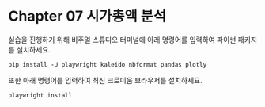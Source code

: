 # Chapter 07 시가총액 분석

실습을 진행하기 위해 비주얼 스튜디오 터미널에 아래 명령어를 입력하여 파이썬 패키지를 설치하세요.

```shell
pip install -U playwright kaleido nbformat pandas plotly
```

또한 아래 명령어를 입력하여 최신 크로미움 브라우저를 설치하세요.

```shell
playwright install
```